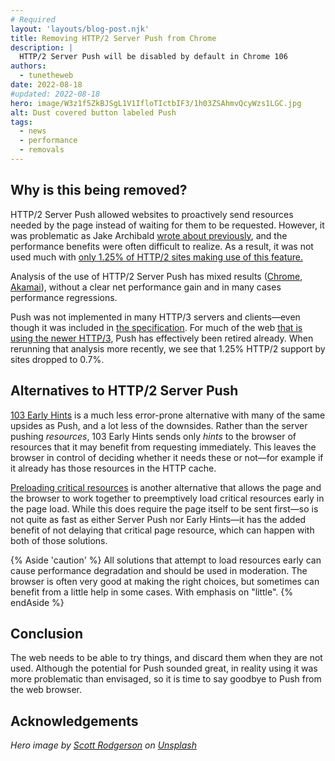 ```yaml
---
# Required
layout: 'layouts/blog-post.njk'
title: Removing HTTP/2 Server Push from Chrome
description: |
  HTTP/2 Server Push will be disabled by default in Chrome 106
authors:
  - tunetheweb
date: 2022-08-18
#updated: 2022-08-18
hero: image/W3z1f5ZkBJSgL1V1IfloTIctbIF3/1h03ZSAhmvQcyWzs1LGC.jpg
alt: Dust covered button labeled Push
tags:
  - news
  - performance
  - removals
---
```


## Why is this being removed?

HTTP/2 Server Push allowed websites to proactively send resources needed by the page instead of waiting for them to be requested. However, it was problematic as Jake Archibald [wrote about previously](https://jakearchibald.com/2017/h2-push-tougher-than-i-thought), and the performance benefits were often difficult to realize. As a result, it was not used much with [only 1.25% of HTTP/2 sites making use of this feature.](https://almanac.httparchive.org/en/2021/http#fig-19)

Analysis of the use of HTTP/2 Server Push has mixed results ([Chrome](https://github.com/httpwg/wg-materials/blob/gh-pages/ietf102/chrome_push.pdf), [Akamai](https://github.com/httpwg/wg-materials/blob/gh-pages/ietf102/akamai-server-push.pdf)), without a clear net performance gain and in many cases performance regressions.

Push was not implemented in many HTTP/3 servers and clients—even though it was included in [the specification](https://www.rfc-editor.org/rfc/rfc9114.html#name-server-push). For much of the web [that is using the newer HTTP/3](https://httparchive.org/reports/state-of-the-web#h3), Push has effectively been retired already. When rerunning that analysis more recently, we see that 1.25% HTTP/2 support by sites dropped to 0.7%.

## Alternatives to HTTP/2 Server Push

[103 Early Hints](/blog/early-hints/) is a much less error-prone alternative with many of the same upsides as Push, and a lot less of the downsides. Rather than the server pushing _resources_, 103 Early Hints sends only _hints_ to the browser of resources that it may benefit from requesting immediately. This leaves the browser in control of deciding whether it needs these or not—for example if it already has those resources in the HTTP cache.

[Preloading critical resources](https://web.dev/preload-critical-assets/) is another alternative that allows the page and the browser to work together to preemptively load critical resources early in the page load. While this does require the page itself to be sent first—so is not quite as fast as either Server Push nor Early Hints—it has the added benefit of not delaying that critical page resource, which can happen with both of those solutions.

{% Aside 'caution' %}
All solutions that attempt to load resources early can cause performance degradation and should be used in moderation. The browser is often very good at making the right choices, but sometimes can benefit from a little help in some cases. With emphasis on "little".
{% endAside %}

## Conclusion

The web needs to be able to try things, and discard them when they are not used. Although the potential for Push sounded great, in reality using it was more problematic than envisaged, so it is time to say goodbye to Push from the web browser.

## Acknowledgements

_Hero image by [Scott Rodgerson](https://unsplash.com/@scottrodgerson) on [Unsplash](https://unsplash.com/photos/AdVK4iQ3-OY)_
